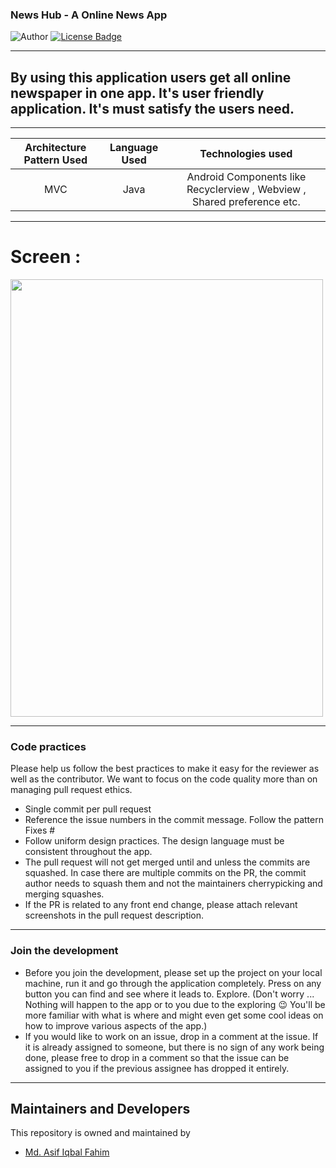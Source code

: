 ### News Hub - A Online News App
![Author](https://img.shields.io/badge/author-AIFahim-orange)
[![License Badge](https://img.shields.io/badge/license-GPL%203.0-blue)](https://github.com/AIFahim/News-Hub-A-Online-News-App/blob/master/LICENSE)


<hr>

## By using this application users get all online newspaper in one app. It's user friendly application. It's must satisfy the users need.

<hr>

 Architecture Pattern Used             |   Language Used   |   Technologies used     
:-------------------------:|:------------------------:|:------------------------:
MVC | Java | Android Components like Recyclerview ,  Webview , Shared preference etc.


<hr>

# Screen :  

<img src = "https://user-images.githubusercontent.com/33654834/80000486-02eecf80-84df-11ea-985e-07c04ceb1230.jpg" width="500" height="700" /> 


<hr>

### Code practices
Please help us follow the best practices to make it easy for the reviewer as well as the contributor. We want to focus on the code quality more than on managing pull request ethics.

 * Single commit per pull request
 * Reference the issue numbers in the commit message. Follow the pattern Fixes #<issue number> <commit message>
 * Follow uniform design practices. The design language must be consistent throughout the app.
 * The pull request will not get merged until and unless the commits are squashed. In case there are multiple commits on the PR, the commit author needs to squash them and not the maintainers cherrypicking and merging squashes.
 * If the PR is related to any front end change, please attach relevant screenshots in the pull request description.
<hr>
 
### Join the development

* Before you join the development, please set up the project on your local machine, run it and go through the application completely. Press on any button you can find and see where it leads to. Explore. (Don't worry ... Nothing will happen to the app or to you due to the exploring :wink: You'll be more familiar with what is where and might even get some cool ideas on how to improve various aspects of the app.)
* If you would like to work on an issue, drop in a comment at the issue. If it is already assigned to someone, but there is no sign of any work being done, please free to drop in a comment so that the issue can be assigned to you if the previous assignee has dropped it entirely.

<hr>

## Maintainers and Developers 
This repository is owned and maintained by 
 * [Md. Asif Iqbal Fahim](https://github.com/AIFahim)


 

